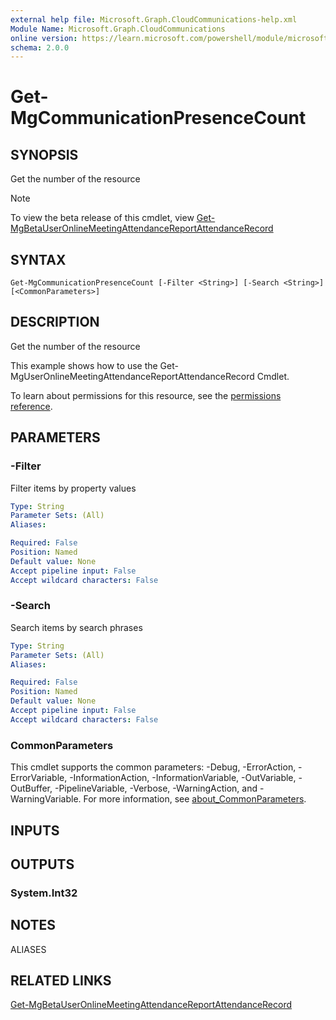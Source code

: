 ```yaml
---
external help file: Microsoft.Graph.CloudCommunications-help.xml
Module Name: Microsoft.Graph.CloudCommunications
online version: https://learn.microsoft.com/powershell/module/microsoft.graph.cloudcommunications/get-mgcommunicationpresencecount
schema: 2.0.0
---
```


# Get-MgCommunicationPresenceCount

## SYNOPSIS
Get the number of the resource

> [!NOTE]
> To view the beta release of this cmdlet, view [Get-MgBetaUserOnlineMeetingAttendanceReportAttendanceRecord](/powershell/module/Microsoft.Graph.Beta.CloudCommunications/Get-MgUserOnlineMeetingAttendanceReportAttendanceRecord?view=graph-powershell-beta)

## SYNTAX

```
Get-MgCommunicationPresenceCount [-Filter <String>] [-Search <String>] [<CommonParameters>]
```

## DESCRIPTION
Get the number of the resource

This example shows how to use the Get-MgUserOnlineMeetingAttendanceReportAttendanceRecord Cmdlet.

To learn about permissions for this resource, see the [permissions reference](/graph/permissions-reference).


## PARAMETERS

### -Filter
Filter items by property values

```yaml
Type: String
Parameter Sets: (All)
Aliases:

Required: False
Position: Named
Default value: None
Accept pipeline input: False
Accept wildcard characters: False
```

### -Search
Search items by search phrases

```yaml
Type: String
Parameter Sets: (All)
Aliases:

Required: False
Position: Named
Default value: None
Accept pipeline input: False
Accept wildcard characters: False
```

### CommonParameters
This cmdlet supports the common parameters: -Debug, -ErrorAction, -ErrorVariable, -InformationAction, -InformationVariable, -OutVariable, -OutBuffer, -PipelineVariable, -Verbose, -WarningAction, and -WarningVariable. For more information, see [about_CommonParameters](http://go.microsoft.com/fwlink/?LinkID=113216).

## INPUTS

## OUTPUTS

### System.Int32
## NOTES

ALIASES

## RELATED LINKS
[Get-MgBetaUserOnlineMeetingAttendanceReportAttendanceRecord](/powershell/module/Microsoft.Graph.Beta.CloudCommunications/Get-MgUserOnlineMeetingAttendanceReportAttendanceRecord?view=graph-powershell-beta)


